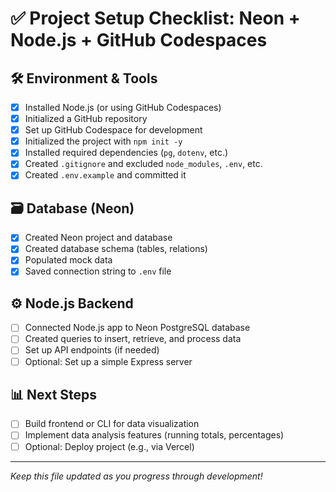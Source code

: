 # ✅ Project Setup Checklist: Neon + Node.js + GitHub Codespaces

## 🛠 Environment & Tools
- [x] Installed Node.js (or using GitHub Codespaces)
- [x] Initialized a GitHub repository
- [x] Set up GitHub Codespace for development
- [x] Initialized the project with `npm init -y`
- [x] Installed required dependencies (`pg`, `dotenv`, etc.)
- [x] Created `.gitignore` and excluded `node_modules`, `.env`, etc.
- [x] Created `.env.example` and committed it

## 🗃 Database (Neon)
- [x] Created Neon project and database
- [x] Created database schema (tables, relations)
- [x] Populated mock data
- [x] Saved connection string to `.env` file

## ⚙️ Node.js Backend
- [ ] Connected Node.js app to Neon PostgreSQL database
- [ ] Created queries to insert, retrieve, and process data
- [ ] Set up API endpoints (if needed)
- [ ] Optional: Set up a simple Express server

## 📊 Next Steps
- [ ] Build frontend or CLI for data visualization
- [ ] Implement data analysis features (running totals, percentages)
- [ ] Optional: Deploy project (e.g., via Vercel)

---

_Keep this file updated as you progress through development!_

